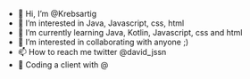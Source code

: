 - 👋 Hi, I’m @Krebsartig
- 👀 I’m interested in Java, Javascript, css, html
- 🌱 I’m currently learning Java, Kotlin, Javascript, css and html
- 💞️ I’m interested in collaborating with anyone ;)
- 📫 How to reach me twitter @david_jssn
- 👀 Coding a client with @



